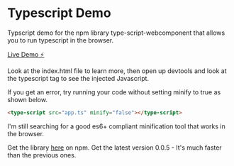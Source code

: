 # Typescript Demo

Typscript demo for the npm library type-script-webcomponent that allows you to run typescript in the browser.

[Live Demo ⚡️](https://niklus.github.io/typescript-demo/)

Look at the index.html file to learn more, then open up devtools and look at the typescript tag to see the injected Javascript.

If you get an error, try running your code without setting minify to true as shown below.

```html
<type-script src="app.ts" minify="false"></type-script>
```

I'm still searching for a good es6+ compliant minification tool that works in the browser.

Get the library [here](https://www.npmjs.com/package/type-script-webcomponent) on npm. Get the latest version 0.0.5 - It's much faster than the previous ones.
